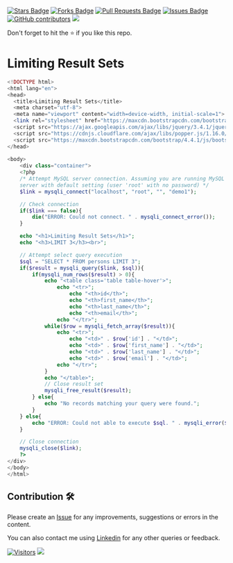 <a href="https://github.com/drshahizan/learn-php/stargazers"><img src="https://img.shields.io/github/stars/drshahizan/learn-php" alt="Stars Badge"/></a>
<a href="https://github.com/drshahizan/learn-php/network/members"><img src="https://img.shields.io/github/forks/drshahizan/learn-php" alt="Forks Badge"/></a>
<a href="https://github.com/drshahizan/learn-php/pulls"><img src="https://img.shields.io/github/issues-pr/drshahizan/learn-php" alt="Pull Requests Badge"/></a>
<a href="https://github.com/drshahizan/learn-php/issues"><img src="https://img.shields.io/github/issues/drshahizan/learn-php" alt="Issues Badge"/></a>
<a href="https://github.com/drshahizan/learn-php/graphs/contributors"><img alt="GitHub contributors" src="https://img.shields.io/github/contributors/drshahizan/learn-php?color=2b9348"></a>
![](https://visitor-badge.glitch.me/badge?page_id=drshahizan/learn-php)

Don't forget to hit the :star: if you like this repo.

# Limiting Result Sets

```php
<!DOCTYPE html>
<html lang="en">
<head>
  <title>Limiting Result Sets</title>
  <meta charset="utf-8">
  <meta name="viewport" content="width=device-width, initial-scale=1">
  <link rel="stylesheet" href="https://maxcdn.bootstrapcdn.com/bootstrap/4.4.1/css/bootstrap.min.css">
  <script src="https://ajax.googleapis.com/ajax/libs/jquery/3.4.1/jquery.min.js"></script>
  <script src="https://cdnjs.cloudflare.com/ajax/libs/popper.js/1.16.0/umd/popper.min.js"></script>
  <script src="https://maxcdn.bootstrapcdn.com/bootstrap/4.4.1/js/bootstrap.min.js"></script>
</head>
    
<body>
    <div class="container">
    <?php
    /* Attempt MySQL server connection. Assuming you are running MySQL
    server with default setting (user 'root' with no password) */
    $link = mysqli_connect("localhost", "root", "", "demo1");

    // Check connection
    if($link === false){
        die("ERROR: Could not connect. " . mysqli_connect_error());
    }

    echo "<h1>Limiting Result Sets</h1>";
    echo "<h3>LIMIT 3</h3><br>";

    // Attempt select query execution
    $sql = "SELECT * FROM persons LIMIT 3";
    if($result = mysqli_query($link, $sql)){
        if(mysqli_num_rows($result) > 0){
            echo "<table class='table table-hover'>";
                echo "<tr>";
                    echo "<th>id</th>";
                    echo "<th>first_name</th>";
                    echo "<th>last_name</th>";
                    echo "<th>email</th>";
                echo "</tr>";
            while($row = mysqli_fetch_array($result)){
                echo "<tr>";
                    echo "<td>" . $row['id'] . "</td>";
                    echo "<td>" . $row['first_name'] . "</td>";
                    echo "<td>" . $row['last_name'] . "</td>";
                    echo "<td>" . $row['email'] . "</td>";
                echo "</tr>";
            }
            echo "</table>";
            // Close result set
            mysqli_free_result($result);
        } else{
            echo "No records matching your query were found.";
        }
    } else{
        echo "ERROR: Could not able to execute $sql. " . mysqli_error($link);
    }

    // Close connection
    mysqli_close($link);
    ?>
</div>
</body>
</html>
```

## Contribution 🛠️
Please create an [Issue](https://github.com/drshahizan/learn-php/issues) for any improvements, suggestions or errors in the content.

You can also contact me using [Linkedin](https://www.linkedin.com/in/drshahizan/) for any other queries or feedback.

[![Visitors](https://api.visitorbadge.io/api/visitors?path=https%3A%2F%2Fgithub.com%2Fdrshahizan&labelColor=%23697689&countColor=%23555555&style=plastic)](https://visitorbadge.io/status?path=https%3A%2F%2Fgithub.com%2Fdrshahizan)
![](https://hit.yhype.me/github/profile?user_id=81284918)

